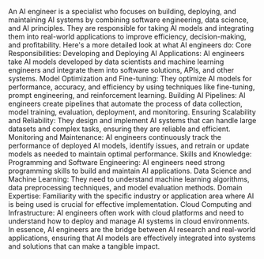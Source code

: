 An AI engineer is a specialist who focuses on building, deploying, and maintaining AI systems by combining software engineering, data science, and AI principles. They are responsible for taking AI models and integrating them into real-world applications to improve efficiency, decision-making, and profitability. 
Here's a more detailed look at what AI engineers do:
Core Responsibilities:
Developing and Deploying AI Applications:
AI engineers take AI models developed by data scientists and machine learning engineers and integrate them into software solutions, APIs, and other systems. 
Model Optimization and Fine-tuning:
They optimize AI models for performance, accuracy, and efficiency by using techniques like fine-tuning, prompt engineering, and reinforcement learning. 
Building AI Pipelines:
AI engineers create pipelines that automate the process of data collection, model training, evaluation, deployment, and monitoring. 
Ensuring Scalability and Reliability:
They design and implement AI systems that can handle large datasets and complex tasks, ensuring they are reliable and efficient. 
Monitoring and Maintenance:
AI engineers continuously track the performance of deployed AI models, identify issues, and retrain or update models as needed to maintain optimal performance. 
Skills and Knowledge: 
Programming and Software Engineering:
AI engineers need strong programming skills to build and maintain AI applications. 
Data Science and Machine Learning:
They need to understand machine learning algorithms, data preprocessing techniques, and model evaluation methods. 
Domain Expertise:
Familiarity with the specific industry or application area where AI is being used is crucial for effective implementation. 
Cloud Computing and Infrastructure:
AI engineers often work with cloud platforms and need to understand how to deploy and manage AI systems in cloud environments. 
In essence, AI engineers are the bridge between AI research and real-world applications, ensuring that AI models are effectively integrated into systems and solutions that can make a tangible impact. 
